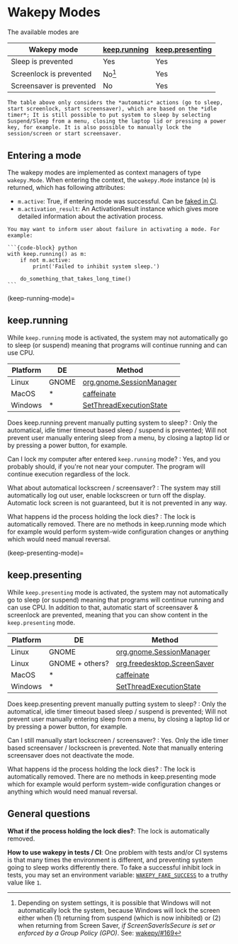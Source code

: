 # Wakepy Modes





The available modes are

| Wakepy mode              | [keep.running](#keep-running-mode) | [keep.presenting](#keep-presenting-mode)|
| ------------------------ | ------------ | --------------- |
| Sleep is prevented       | Yes          | Yes             |
| Screenlock is prevented  | No[^win-slock]          | Yes             |
| Screensaver is prevented | No          | Yes             |

[^win-slock]: Depending on system settings, it is possible that Windows will not automatically lock the system, because Windows will lock the screen either when (1) returning from suspend (which is now inhibited) or (2) when returning from Screen Saver, *if ScreenSaverIsSecure is set or enforced by a Group Policy (GPO)*.  See: [wakepy/#169](https://github.com/fohrloop/wakepy/issues/169)

```{note}
The table above only considers the *automatic* actions (go to sleep, start screenlock, start screensaver), which are based on the *idle timer*; It is still possible to put system to sleep by selecting Suspend/Sleep from a menu, closing the laptop lid or pressing a power key, for example. It is also possible to manually lock the session/screen or start screensaver.
```



## Entering a mode

The wakepy modes are implemented as context managers of type `wakepy.Mode`. When entering the context, the `wakepy.Mode` instance (`m`) is returned, which has following attributes:

- `m.active`: True, if entering mode was successful. Can be [faked in CI](./tests-and-ci.md#wakepy_fake_success).
- `m.activation_result`: An ActivationResult instance which gives more detailed information about the activation process.

````{tip}
You may want to inform user about failure in activating a mode. For example:

```{code-block} python
with keep.running() as m:
    if not m.active:
        print('Failed to inhibit system sleep.')

    do_something_that_takes_long_time()
```
````


(keep-running-mode)=
## keep.running

While `keep.running` mode is activated, the system may not automatically go to sleep (or
suspend) meaning that programs will continue running and can use CPU.


| Platform | DE    | Method                                                             |
| -------- | ----- | ------------------------------------------------------------------ |
| Linux    | GNOME | [org.gnome.SessionManager](#keep-running-org-gnome-sessionmanager) |
| MacOS    | *     | [caffeinate](#keep-running-macos-caffeinate)                       |
| Windows  | *     | [SetThreadExecutionState](#keep-running-windows-stes)              |


Does keep.running prevent manually putting system to sleep?
: Only the  automatical, idle timer timeout based sleep / suspend is prevented; Will not
prevent user manually entering sleep from a menu, by closing a laptop lid or by pressing
a power button, for example.

Can I lock my computer after entered `keep.running` mode?
: Yes, and you probably should, if you're not near your computer. The program will
continue execution regardless of the lock.

What about automatical lockscreen / screensaver?
: The system may still automatically log out user, enable lockscreen or turn off the
display. Automatic lock screen is not guaranteed, but it is  not prevented in any way.

What happens id the process holding the lock dies?
: The lock is automatically removed. There are no methods in keep.running mode which for
example would perform system-wide configuration changes or anything which would need
manual reversal.



(keep-presenting-mode)=
## keep.presenting

While `keep.presenting` mode is activated, the system may not automatically go to sleep (or
suspend) meaning that programs will continue running and can use CPU. In addition to
that, automatic start of screensaver & screenlock are prevented, meaning that you can
show content in the `keep.presenting` mode.


| Platform | DE              | Method                                                                      |
| -------- | --------------- | --------------------------------------------------------------------------- |
| Linux    | GNOME           | [org.gnome.SessionManager](#keep-presenting-org-gnome-sessionmanager)       |
| Linux    | GNOME + others? | [org.freedesktop.ScreenSaver](#keep-presenting-org-freedesktop-screensaver) |
| MacOS    | *               | [caffeinate](#keep-presenting-macos-caffeinate)                             |
| Windows  | *               | [SetThreadExecutionState](#keep-presenting-windows-stes)                    |

Does keep.presenting prevent manually putting system to sleep?
: Only the  automatical, idle timer timeout based sleep / suspend is prevented; Will not
prevent user manually entering sleep from a menu, by closing a laptop lid or by pressing
a power button, for example.

Can I still manually start lockscreen / screensaver?
: Yes. Only the idle timer based screensaver / lockscreen is prevented. Note that
manually entering screensaver does not deactivate the mode.


What happens id the process holding the lock dies?
: The lock is automatically removed. There are no methods in keep.presenting mode which for
example would perform system-wide configuration changes or anything which would need
manual reversal.


## General questions
**What if the process holding the lock dies?**: The lock is automatically removed.

**How to use wakepy in tests / CI**: One problem with tests and/or CI systems is that many times the environment is different, and preventing system going to sleep works differently there. To fake a successful inhibit lock in tests, you may set an environment variable: [`WAKEPY_FAKE_SUCCESS`](#WAKEPY_FAKE_SUCCESS) to a truthy value like `1`.